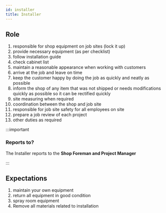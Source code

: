```yaml
---
id: installer
title: Installer
---
```


## Role  

1. responsible for shop equipment on job sites (lock it up) 
2. provide necessary equipment (as per checklist) 
3. follow installation guide 
4. check cabinet list 
5. maintain a reasonable appearance when working with customers 
6. arrive at the job and leave on time 
7. keep the customer happy by doing the job as quickly and neatly as possible 
8. inform the shop of any item that was not shipped or needs modifications quickly as possible so it can be rectified quickly 
9. site measuring when required  
10. coordination between the shop and job site  
11. responsible for job site safety for all employees on site 
12. prepare a job review of each project 
13. other duties as required  

:::important

### Reports to?

The Installer reports to the **Shop Foreman and Project Manager**

:::

## Expectations
1.  maintain your own equipment 
2. return all equipment in good condition 
3. spray room equipment 
4. Remove all materials related to installation
